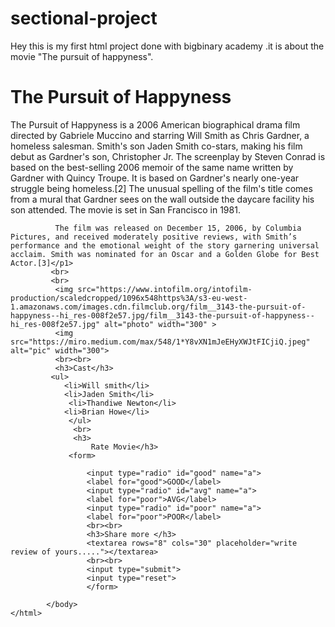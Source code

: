 # sectional-project
Hey this is my first html project done with bigbinary academy .it is about the movie "The pursuit of happyness".
<!DOCTYPE html>
<html lang="en">
    <head>
<title>sectional project</title>
        </head>
        <body>
            <h1>The Pursuit of Happyness</h1>
            <p1>The Pursuit of Happyness is a 2006 American biographical drama film directed by Gabriele Muccino and starring Will Smith as Chris Gardner, a homeless salesman. Smith's son Jaden Smith co-stars, making his film debut as Gardner's son, Christopher Jr. The screenplay by Steven Conrad is based on the best-selling 2006 memoir of the same name written by Gardner with Quincy Troupe. It is based on Gardner's nearly one-year struggle being homeless.[2] The unusual spelling of the film's title comes from a mural that Gardner sees on the wall outside the daycare facility his son attended. The movie is set in San Francisco in 1981.

              The film was released on December 15, 2006, by Columbia Pictures, and received moderately positive reviews, with Smith’s performance and the emotional weight of the story garnering universal acclaim. Smith was nominated for an Oscar and a Golden Globe for Best Actor.[3]</p1>
             <br>
             <br>
              <img src="https://www.intofilm.org/intofilm-production/scaledcropped/1096x548https%3A/s3-eu-west-1.amazonaws.com/images.cdn.filmclub.org/film__3143-the-pursuit-of-happyness--hi_res-008f2e57.jpg/film__3143-the-pursuit-of-happyness--hi_res-008f2e57.jpg" alt="photo" width="300" >
              <img src="https://miro.medium.com/max/548/1*Y8vXN1mJeEHyXWJtFICjiQ.jpeg" alt="pic" width="300">
              <br><br>
              <h3>Cast</h3>
             <ul>
                <li>Will smith</li>
                <li>Jaden Smith</li>
                 <li>Thandiwe Newton</li>
                <li>Brian Howe</li>
                 </ul>
                  <br>
                  <h3>
                      Rate Movie</h3>
                 <form>
                     
                     <input type="radio" id="good" name="a">
                     <label for="good">GOOD</label>
                     <input type="radio" id="avg" name="a">
                     <label for="poor">AVG</label>
                     <input type="radio" id="poor" name="a">
                     <label for="poor">POOR</label>
                     <br><br>
                     <h3>Share more </h3>
                     <textarea rows="8" cols="30" placeholder="write review of yours....."></textarea>
                     <br><br>
                     <input type="submit">
                     <input type="reset">
                     </form>
                     
            </body>
    </html>
